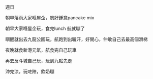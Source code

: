 週日

朝早落雨大家喺屋企，航好鍾意pancake mix

朝早大家喺屋企玩，食完lunch 航就瞓了

瞓醒就出去九龍公園玩，航跑到出曬汗，好開心，仲敢自己去最高個滑梯

夜晚就食新港元氣，航食完自己玩車

再去反斗城自己玩，玩到九點先走

沖完涼，玩咗陣，飲奶瞓
